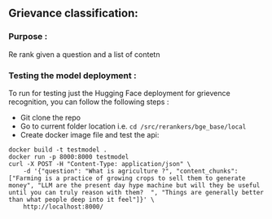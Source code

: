 ## Grievance classification:


### Purpose :
Re rank given a question and a list of contetn


### Testing the model deployment :  
To run for testing just the Hugging Face deployment for grievence recognition, you can follow the following steps : 

- Git clone the repo
- Go to current folder location i.e. ``` cd /src/rerankers/bge_base/local ```
- Create docker image file and test the api:  
```
docker build -t testmodel .
docker run -p 8000:8000 testmodel
curl -X POST -H "Content-Type: application/json" \
    -d '{"question": "What is agriculture ?", "content_chunks": ["Farming is a practice of growing crops to sell them to generate money", "LLM are the present day hype machine but will they be useful until you can truly reason with them?  ", "Things are generally better than what people deep into it feel"]}' \
    http://localhost:8000/
```
